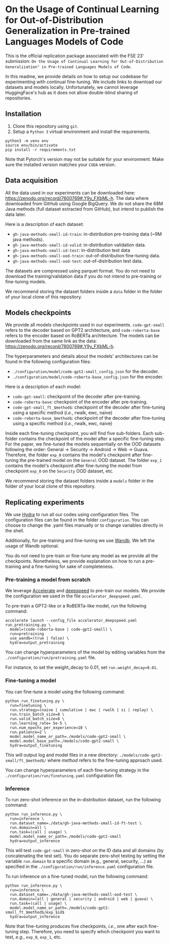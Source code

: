 # On the Usage of Continual Learning for Out-of-Distribution Generalization in Pre-trained Languages Models of Code

This is the official replication package associated with the FSE 23' submission:
```On the Usage of Continual Learning for Out-of-Distribution Generalization" in Pre-trained Languages Models of Code```.

In this readme, we provide details on how to setup our codebase for experimenting with continual fine-tuning. We include links to download our datasets and models locally. Unfortunately, we cannot leverage HuggingFace's hub as it does not allow double-blind sharing of repositories.

## Installation
1. Clone this repository using ```git```.
2. Setup a ```Python 3``` virtual environment and install the requirements.
```shell
python3 -m venv env
source env/bin/activate
pip install -r requirements.txt
```
Note that Pytorch's version may not be suitable for your environment. Make sure the installed version matches your ```CUDA``` version.

## Data acquisition
All the data used in our experiments can be downloaded here: https://zenodo.org/record/7600769#.Y9y_FXbML-h. The data where downloaded from GitHub using Google BigQuery. 
We do not share the 68M Java methods (full dataset extracted from GitHub), but intend to publish the data later.

Here is a description of each dataset:
* ```gh-java-methods-small-id-train```: in-distribution pre-training data (~9M java methods).
* ```gh-java-methods-small-id-valid```: in-distribution validation data.
* ```gh-java-methods-small-id-test```: in-distribution test data
* ```gh-java-methods-small-ood-train```: out-of-distribution fine-tuning data.
* ```gh-java-methods-small-ood-test```: out-of-distribution test data.

The datasets are compressed using parquet format. You do not need to download the training/validation data if you do not intend to pre-training or fine-tuning models.

We recommend storing the dataset folders inside a ```data``` folder in the folder of your local clone of this repository.

## Models checkpoints
We provide all models checkpoints used in our experiments. ```code-gpt-small``` refers to the decoder based on GPT2 architecture, and ```code-roberta-base``` refers to the encoder based on RoBERTa architecture.
The models can be downloaded from the same link as the data: https://zenodo.org/record/7600769#.Y9y_FXbML-h.

The hyperparameters and details about the models' architectures can be found in the following configuration files:
* ```./configuration/model/code-gpt2-small_config.json``` for the decoder.
* ```./configuration/model/code-roberta-base_config.json``` for the encoder.

Here is a description of each model:
* ```code-gpt-small```: checkpoint of the decoder after pre-training.
* ```code-roberta-base```: checkpoint of the encoder after pre-training.
* ```code-gpt-small_ft_$method$```: checkpoint of the decoder after fine-tuning using a specific method (*i.e.*, rwalk, ewc, naive)
* ```code-roberta-base_$method$```: checkpoint of the decoder after fine-tuning using a specific method (*i.e.*, rwalk, ewc, naive) 

Inside each fine-tuning checkpoint, you will find five sub-folders. Each sub-folder contains the checkpoint of the model after a specific fine-tuning step.
For the paper, we fine-tuned the models sequentially on the OOD datasets following the order: General &rarr; Security &rarr; Android &rarr; Web &rarr; Guava. Therefore, the folder ```exp_0``` contains the model's checkpoint after fine-tuning the pre-trained model on the ```General``` OOD dataset. The folder ```exp_1``` contains the model's checkpoint after fine-tuning the model from checkpoint ```exp_0``` on the ```Security``` OOD dataset, etc.

We recommend storing the dataset folders inside a ```models``` folder in the folder of your local clone of this repository.

## Replicating experiments

We use [Hydra](https://hydra.cc/) to run all our codes using configuration files. The configuration files can be found in the folder ```configuration```. You can choose to change the .yaml files manually or to change variables directly in the shell.

Additionally, for pre-training and fine-tuning we use [Wandb](https://wandb.ai/site). We left the usage of Wandb optional.

You do not need to pre-train or fine-tune any model as we provide all the checkpoints. Nonetheless, we provide explanation on how to run a pre-training and a fine-tuning for sake of completeness.

### Pre-training a model from scratch
We leverage [Accelerate](https://huggingface.co/docs/accelerate/index) and [deepspeed](https://huggingface.co/docs/accelerate/usage_guides/deepspeed) to pre-train our models. We provide the configuration we used in the file ```accelerator_deepspeed.yaml```.

To pre-train a GPT2-like or a RoBERTa-like model, run the following command:
```shell
accelerate launch --config_file accelerator_deepspeed.yaml run_pretraining.py \
  model=(code-roberta-base | code-gpt2-small) \
  run=pretraining
  use_wandb=(true | false) \
  hydra=output_pretraining
```
You can change hyperparameters of the model by editing variables from the ```./configuration/run/pretraining.yaml``` file.

For instance, to set the weight_decay to 0.01, set `run.weight_decay=0.01`.

### Fine-tuning a model
You can fine-tune a model using the following command:
```shell
python run_finetuning.py \
  run=finetuning \
  run.strategy=(naive | cumulative | ewc | rwalk | si | replay) \
  run.train_batch_size=8 \
  run.valid_batch_size=8 \
  run.learning_rate= 5e-5 \
  run.num_epochs_per_experience=10 \
  run.patience=2 \
  model.model_name_or_path=./models/code-gpt2-small \
  model.model_base_path=./models/code-gpt2-small \
  hydra=output_finetuning 
```
This will output log and model files in a new directory: 
`./models/code-gpt2-small/ft_$method$/` where $method$ refers to the fine-tuning approach used.

You can change hyperparameters of each fine-tuning strategy in the ```./configuration/run/finetuning.yaml``` configuration file.

### Inference
To run zero-shot inference on the in-distribution dataset, run the following command:
```shell
python run_inference.py \
  run=inference \
  run.dataset_name=./data/gh-java-methods-small-id-ft-test \
  run.domain=all \
  run.task=(call | usage) \
  model.model_name_or_path=./models/code-gpt2-small
  hydra=output_inference
```
This will test `code-gpt-small` in zero-shot on the ID data and all domains (by concatenating the test set). You do separate zero-shot testing by setting the variable `run.domain` to a specific domain (e.g., general, security, ...) as specified in the `./configuration/run/inference.yaml` configuration file.

To run inference on a fine-tuned model, run the following command:
```shell
python run_inference.py \
  run=inference \
  run.dataset_name=./data/gh-java-methods-small-ood-test \
  run.domain=(all | general | security | android | web | guava) \
  run.task=(call | usage) \
  model.model_name_or_path=./models/code-gpt2-small_ft_$method$/exp_$id$
  hydra=output_inference
```
Note that fine-tuning produces five checkpoints, *i.e.*, one after each fine-tuning step. Therefore, you need to specify which checkpoint you want to test, *e.g.*, `exp_0`, `exp_1`, etc.
